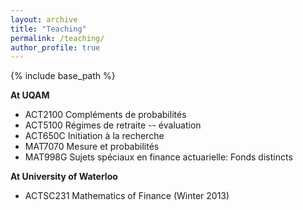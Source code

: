 ```yaml
---
layout: archive
title: "Teaching"
permalink: /teaching/
author_profile: true
---
```


{% include base_path %}


<strong>At UQAM</strong>

- ACT2100 Compléments de probabilités 
- ACT5100 Régimes de retraite -- évaluation
- ACT650C Initiation à la recherche
- MAT7070 Mesure et probabilités
- MAT998G Sujets spéciaux en finance actuarielle: Fonds distincts


<strong>At University of Waterloo</strong>

- ACTSC231 Mathematics of Finance (Winter 2013)
